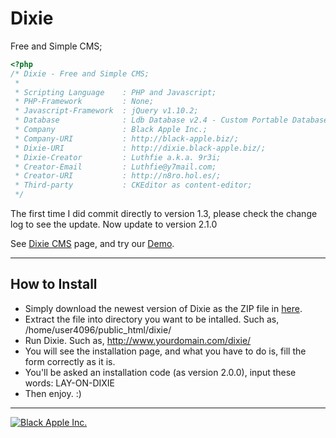 Dixie
=====
Free and Simple CMS;

```php
<?php
/* Dixie - Free and Simple CMS;
 *
 * Scripting Language    : PHP and Javascript;
 * PHP-Framework         : None;
 * Javascript-Framework  : jQuery v1.10.2;
 * Database              : Ldb Database v2.4 - Custom Portable Database;
 * Company               : Black Apple Inc.;
 * Company-URI           : http://black-apple.biz/;
 * Dixie-URI             : http://dixie.black-apple.biz/;
 * Dixie-Creator         : Luthfie a.k.a. 9r3i;
 * Creator-Email         : Luthfie@y7mail.com;
 * Creator-URI           : http://n8ro.hol.es/;
 * Third-party           : CKEditor as content-editor;
 */

```


The first time I did commit directly to version 1.3, please check the change log to see the update.
Now update to version 2.1.0

See [Dixie CMS](http://dixie.black-apple.biz/ "Dixie CMS") page,
and try our [Demo](http://dixie.black-apple.biz/demo/ "Demo of Dixie CMS").

-----
## How to Install

+ Simply download the newest version of Dixie as the ZIP file in [here](http://dixie.black-apple.biz/blog/dixie-version-210-is-released.html "Dixie CMS").
+ Extract the file into directory you want to be intalled. Such as, /home/user4096/public_html/dixie/
+ Run Dixie. Such as, http://www.yourdomain.com/dixie/
+ You will see the installation page, and what you have to do is, fill the form correctly as it is.
+ You'll be asked an installation code (as version 2.0.0), input these words: LAY-ON-DIXIE
+ Then enjoy. :)

-----

[![Black Apple Inc.](http://black-apple.biz/files/black-apple.png)](http://black-apple.biz/ "Black Apple Inc.")
